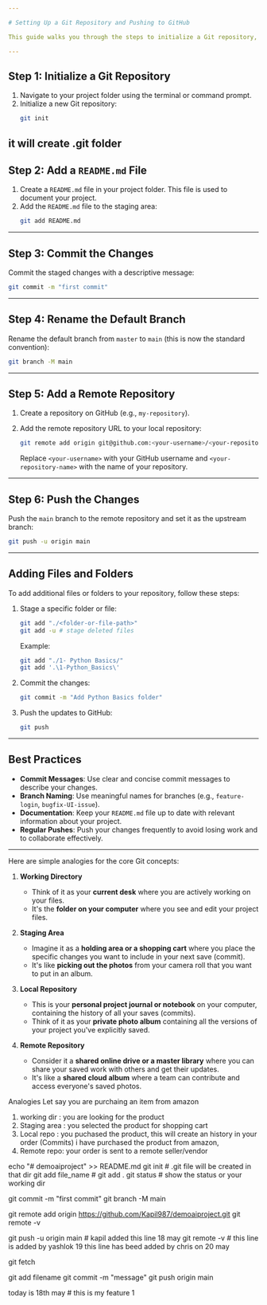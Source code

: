 ```yaml
---

# Setting Up a Git Repository and Pushing to GitHub

This guide walks you through the steps to initialize a Git repository, add files, commit changes, and push them to a remote GitHub repository. Follow these instructions to get started with version control and collaborative development.

---
```


## **Step 1: Initialize a Git Repository**
1. Navigate to your project folder using the terminal or command prompt.
2. Initialize a new Git repository:
   ```bash
   git init
   ```
it will create .git folder
---

## **Step 2: Add a `README.md` File**
1. Create a `README.md` file in your project folder. This file is used to document your project.
2. Add the `README.md` file to the staging area:
   ```bash
   git add README.md
   ```

---

## **Step 3: Commit the Changes**
Commit the staged changes with a descriptive message:
```bash
git commit -m "first commit"
```

---

## **Step 4: Rename the Default Branch**
Rename the default branch from `master` to `main` (this is now the standard convention):
```bash
git branch -M main
```

---

## **Step 5: Add a Remote Repository**
1. Create a repository on GitHub (e.g., `my-repository`).
2. Add the remote repository URL to your local repository:
   ```bash
   git remote add origin git@github.com:<your-username>/<your-repository-name>.git
   ```

   Replace `<your-username>` with your GitHub username and `<your-repository-name>` with the name of your repository.

---

## **Step 6: Push the Changes**
Push the `main` branch to the remote repository and set it as the upstream branch:
```bash
git push -u origin main
```

---

## **Adding Files and Folders**

To add additional files or folders to your repository, follow these steps:

1. Stage a specific folder or file:
   ```bash
   git add "./<folder-or-file-path>"
   git add -u # stage deleted files
   ```

   Example:
   ```bash
   git add "./1- Python Basics/"
   git add '.\1-Python_Basics\' 
   ```

2. Commit the changes:
   ```bash
   git commit -m "Add Python Basics folder"
   ```

3. Push the updates to GitHub:
   ```bash
   git push
   ```

---

## **Best Practices**

- **Commit Messages**: Use clear and concise commit messages to describe your changes.
- **Branch Naming**: Use meaningful names for branches (e.g., `feature-login`, `bugfix-UI-issue`).
- **Documentation**: Keep your `README.md` file up to date with relevant information about your project.
- **Regular Pushes**: Push your changes frequently to avoid losing work and to collaborate effectively.

---


Here are simple analogies for the core Git concepts:

1)  **Working Directory**
    * Think of it as your **current desk** where you are actively working on your files.
    * It's the **folder on your computer** where you see and edit your project files.

2)  **Staging Area**
    * Imagine it as a **holding area or a shopping cart** where you place the specific changes you want to include in your next save (commit).
    * It's like **picking out the photos** from your camera roll that you want to put in an album.

3)  **Local Repository**
    * This is your **personal project journal or notebook** on your computer, containing the history of all your saves (commits).
    * Think of it as your **private photo album** containing all the versions of your project you've explicitly saved.

4)  **Remote Repository**
    * Consider it a **shared online drive or a master library** where you can share your saved work with others and get their updates.
    * It's like a **shared cloud album** where a team can contribute and access everyone's saved photos.

Analogies
Let say you are purchaing an item from amazon
1) working dir : you are looking for the product
2) Staging area : you selected the product for shopping cart
3) Local repo : you puchased the product, this will create an history in your order (Commits)
i have purchased the product from amazon, 
4) Remote repo: your order is sent to a remote seller/vendor 



echo "# demoaiproject" >> README.md
git init # .git file will be created in that dir
git add file_name # git add .
git status # show the status or your working dir


git commit -m "first commit"
git branch -M main

git remote add origin https://github.com/Kapil987/demoaiproject.git
git remote -v

git push -u origin main # kapil added this line 18 may
git remote -v # this line is added by yashlok 19
this line has beed added by chris on 20 may


git fetch

git add filename
git commit -m "message"
git push origin main

today is 18th may # this is my feature 1
